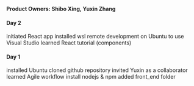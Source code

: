 **Product Owners: Shibo Xing, Yuxin Zhang**

#### Day 2 ####
initiated React app
installed wsl remote development on Ubuntu to use Visual Studio
learned React tutorial (components)

#### Day 1 ####
installed Ubuntu
cloned github repository
invited Yuxin as a collaborator
learned Agile workflow
install nodejs & npm
added front_end folder
